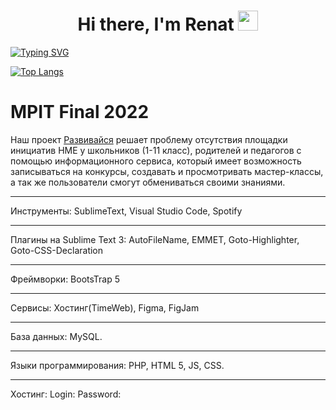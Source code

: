 <h1 align="center">Hi there, I'm Renat
<img src="https://github.com/blackcater/blackcater/raw/main/images/Hi.gif" height="32"/></h1>

[![Typing SVG](https://readme-typing-svg.herokuapp.com?lines=«Where's+Francis?»+team+Developer;I+like+to+eat%2C+read%2C+play%2C+learn+something+new)](https://git.io/typing-svg)

[![Top Langs](https://github-readme-stats.vercel.app/api/top-langs/?username=ShiroSan123&layout=compact)](https://github.com/ShiroSan123/github-readme-stats)

# MPIT Final 2022
Наш проект [Развивайся](«Classified») решает проблему отсутствия площадки инициатив НМЕ  у школьников (1-11 класс), родителей и педагогов с помощью информационного сервиса, который имеет возможность записываться на конкурсы, создавать и просмотривать мастер-классы, а так же пользователи смогут обмениваться своими знаниями.
***
Инструменты: SublimeText, Visual Studio Code, Spotify
***
Плагины на Sublime Text 3: AutoFileName, EMMET, Goto-Highlighter, Goto-CSS-Declaration
***
Фреймворки: BootsTrap 5
***
Сервисы: Хостинг(TimeWeb), Figma, FigJam
***
База данных: MySQL. 
***
Языки программирования: PHP, HTML 5, JS, CSS.
***
Хостинг: 
Login: 
Password: 
